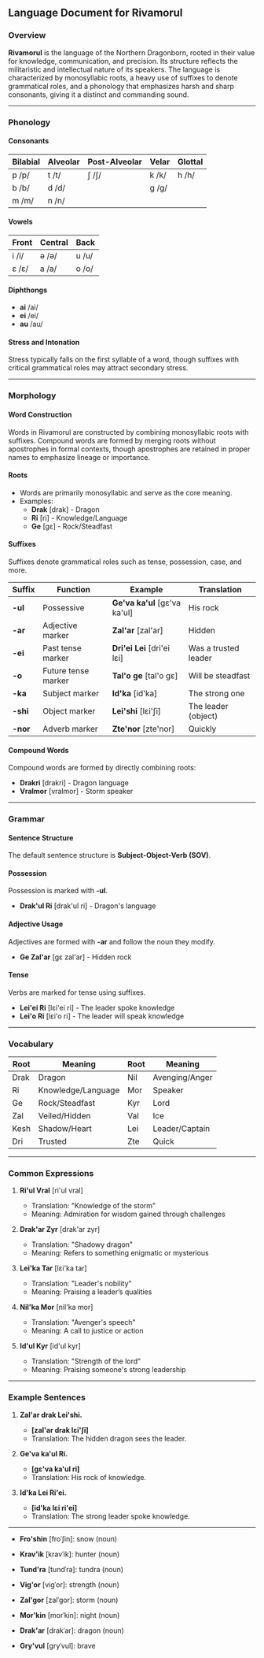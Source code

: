 ## Language Document for **Rivamorul**

### Overview

**Rivamorul** is the language of the Northern Dragonborn, rooted in their value for knowledge, communication, and precision. Its structure reflects the militaristic and intellectual nature of its speakers. The language is characterized by monosyllabic roots, a heavy use of suffixes to denote grammatical roles, and a phonology that emphasizes harsh and sharp consonants, giving it a distinct and commanding sound.

---

### Phonology

#### Consonants

|**Bilabial**|**Alveolar**|**Post-Alveolar**|**Velar**|**Glottal**|
|---|---|---|---|---|
|p /p/|t /t/|ʃ /ʃ/|k /k/|h /h/|
|b /b/|d /d/||g /g/||
|m /m/|n /n/||||

#### Vowels

|**Front**|**Central**|**Back**|
|---|---|---|
|i /i/|ə /ə/|u /u/|
|ɛ /ɛ/|a /a/|o /o/|

#### Diphthongs

- **ai** /ai/
- **ei** /ei/
- **au** /au/

#### Stress and Intonation

Stress typically falls on the first syllable of a word, though suffixes with critical grammatical roles may attract secondary stress.

---

### Morphology

#### Word Construction

Words in Rivamorul are constructed by combining monosyllabic roots with suffixes. Compound words are formed by merging roots without apostrophes in formal contexts, though apostrophes are retained in proper names to emphasize lineage or importance.

#### Roots

- Words are primarily monosyllabic and serve as the core meaning.
- Examples:
    - **Drak** [drak] - Dragon
    - **Ri** [ri] - Knowledge/Language
    - **Ge** [gɛ] - Rock/Steadfast

#### Suffixes

Suffixes denote grammatical roles such as tense, possession, case, and more.

|**Suffix**|**Function**|**Example**|**Translation**|
|---|---|---|---|
|**-ul**|Possessive|**Ge'va ka'ul** [gɛ'va ka'ul]|His rock|
|**-ar**|Adjective marker|**Zal'ar** [zal'ar]|Hidden|
|**-ei**|Past tense marker|**Dri'ei Lei** [dri'ei lɛi]|Was a trusted leader|
|**-o**|Future tense marker|**Tal'o ge** [tal'o gɛ]|Will be steadfast|
|**-ka**|Subject marker|**Id'ka** [id'ka]|The strong one|
|**-shi**|Object marker|**Lei'shi** [lɛi'ʃi]|The leader (object)|
|**-nor**|Adverb marker|**Zte'nor** [zte'nor]|Quickly|

#### Compound Words

Compound words are formed by directly combining roots:

- **Drakri** [drakri] - Dragon language
- **Vralmor** [vralmor] - Storm speaker

---

### Grammar

#### Sentence Structure

The default sentence structure is **Subject-Object-Verb (SOV)**.

#### Possession

Possession is marked with **-ul**.

- **Drak'ul Ri** [drak'ul ri] - Dragon's language

#### Adjective Usage

Adjectives are formed with **-ar** and follow the noun they modify.

- **Ge Zal'ar** [gɛ zal'ar] - Hidden rock

#### Tense

Verbs are marked for tense using suffixes.

- **Lei'ei Ri** [lɛi'ei ri] - The leader spoke knowledge
- **Lei'o Ri** [lɛi'o ri] - The leader will speak knowledge

---

### Vocabulary

|**Root**|**Meaning**|**Root**|**Meaning**|
|---|---|---|---|
|Drak|Dragon|Nil|Avenging/Anger|
|Ri|Knowledge/Language|Mor|Speaker|
|Ge|Rock/Steadfast|Kyr|Lord|
|Zal|Veiled/Hidden|Val|Ice|
|Kesh|Shadow/Heart|Lei|Leader/Captain|
|Dri|Trusted|Zte|Quick|

---

### Common Expressions

1. **Ri'ul Vral** [ri'ul vral]
    
    - Translation: "Knowledge of the storm"
    - Meaning: Admiration for wisdom gained through challenges
2. **Drak'ar Zyr** [drak'ar zyr]
    
    - Translation: "Shadowy dragon"
    - Meaning: Refers to something enigmatic or mysterious
3. **Lei'ka Tar** [lɛi'ka tar]
    
    - Translation: "Leader's nobility"
    - Meaning: Praising a leader’s qualities
4. **Nil'ka Mor** [nil'ka mor]
    
    - Translation: "Avenger's speech"
    - Meaning: A call to justice or action
5. **Id'ul Kyr** [id'ul kyr]
    
    - Translation: "Strength of the lord"
    - Meaning: Praising someone's strong leadership

---

### Example Sentences

1. **Zal'ar drak Lei'shi.**
    
    - **[zal'ar drak lɛi'ʃi]**
    - Translation: The hidden dragon sees the leader.
2. **Ge'va ka'ul Ri.**
    
    - **[gɛ'va ka'ul ri]**
    - Translation: His rock of knowledge.
3. **Id'ka Lei Ri'ei.**
    
    - **[id'ka lɛi ri'ei]**
    - Translation: The strong leader spoke knowledge.

---
- **Fro'shin** [froˈʃin]: snow (noun)
    
- **Krav'ik** [kravˈik]: hunter (noun)
    
- **Tund'ra** [tundˈra]: tundra (noun)
    
- **Vig'or** [viɡˈor]: strength (noun)
    
- **Zal'gor** [zalˈɡor]: storm (noun)
    
- **Mor'kin** [morˈkin]: night (noun)
    
- **Drak'ar** [drakˈar]: dragon (noun)
    
- **Gry'vul** [ɡryˈvul]: brave